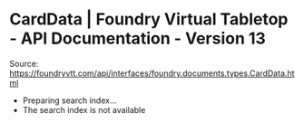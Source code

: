 # CardData | Foundry Virtual Tabletop - API Documentation - Version 13

Source: https://foundryvtt.com/api/interfaces/foundry.documents.types.CardData.html

- Preparing search index...
- The search index is not available

